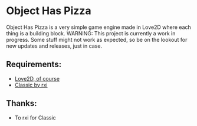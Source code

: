 # Object Has Pizza
Object Has Pizza is a very simple game engine made in Love2D where each thing is a building block.
WARNING: This project is currently a work in progress. Some stuff might not work as expected, so be on the lookout for new updates and releases, just in case.

## Requirements:
* [Love2D, of course](https://github.com/love2d/love)
* [Classic by rxi](https://github.com/rxi/classic)

## Thanks:
* To rxi for Classic
